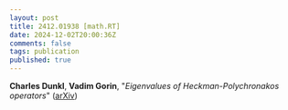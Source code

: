 ```yaml
---
layout: post
title: 2412.01938 [math.RT]
date: 2024-12-02T20:00:36Z
comments: false
tags: publication
published: true
---
```


<b>Charles Dunkl</b>, <b>Vadim Gorin</b>, "<i>Eigenvalues of Heckman-Polychronakos operators</i>" ([arXiv](http://arxiv.org/abs/2412.01938v1))
